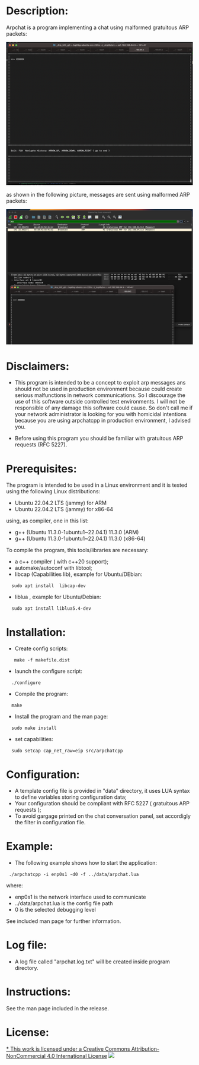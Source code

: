 Description:
============

Arpchat is a program implementing a chat using malformed gratuitous ARP packets:

![alt text](screenshoots/chat.png "Interface")<BR>

as shown in the following picture, messages are sent using malformed ARP packets:

![alt text](screenshoots/captured_packet.png "Captured packets")<BR>

Disclaimers:
============

* This program is intended to be a concept to exploit arp messages ans should not be used in production environment because could create serious malfunctions in network communications. So I discourage the use of this software outside controlled test environments. I will not be responsible of any damage this software could cause. So don't call me if your network administrator is looking for you with homicidal intentions because you are using arpchatcpp in production environment, I advised you.

* Before using this program you should be familiar with gratuitous ARP requests (RFC 5227).


Prerequisites:
==============

The program is intended to be used in a Linux environment and it is tested using the following Linux distributions:

- Ubuntu 22.04.2 LTS (jammy) for ARM<BR>
- Ubuntu 22.04.2 LTS (jammy) for x86-64<BR>

using, as compiler, one in this list:<BR>

- g++ (Ubuntu 11.3.0-1ubuntu1~22.04.1) 11.3.0  (ARM)<BR>
- g++ (Ubuntu 11.3.0-1ubuntu1~22.04.1) 11.3.0  (x86-64)<BR>

To compile the program, this tools/libraries are necessary:

* a c++ compiler ( with c++20 support);
* automake/autoconf with libtool;
* libcap (Capabilities lib), example for Ubuntu/DEbian:
```
  sudo apt install  libcap-dev
```
* liblua , example for Ubuntu/Debian:
```
  sudo apt install liblua5.4-dev
```

Installation:
=============

- Create config scripts:
```
   make -f makefile.dist
```
- launch the configure script:
```
  ./configure
```
- Compile the program:
```
  make
```
- Install the program and the man page:
```
  sudo make install
```

* set capabilities:
```
  sudo setcap cap_net_raw=eip src/arpchatcpp   
```

Configuration:
==============

* A template config file is provided in "data" directory, it uses LUA syntax to define variables storing configuration data;
* Your configuration should be compliant with RFC 5227 ( gratuitous ARP requests );
* To avoid gargage printed on the chat conversation panel, set accordigly the filter in configuration file.

Example:
========

* The following example shows how to start the application:
```
 ./arpchatcpp -i enp0s1 -d0 -f ../data/arpchat.lua
```
where:
- enp0s1 is the network interface used to communicate<BR>
- ../data/arpchat.lua is the config file path<BR>
- 0 is the selected debugging level<BR>

See included man page for further information.

Log file:
=========

* A log file called "arpchat.log.txt" will be created inside program directory.

Instructions:
=============

See the man page included in the release.

License:
========

[* This work is licensed under a Creative Commons Attribution-NonCommercial 4.0 International License](http://creativecommons.org/licenses/by-nc/4.0/)
[<img src="https://i.creativecommons.org/l/by-nc/4.0/88x31.png">](http://creativecommons.org/licenses/by-nc/4.0/)



